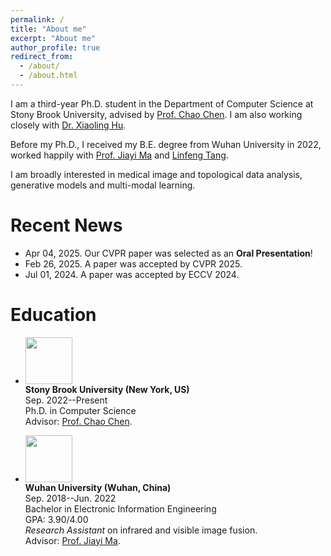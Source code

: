 ```yaml
---
permalink: /
title: "About me"
excerpt: "About me"
author_profile: true
redirect_from: 
  - /about/
  - /about.html
---
```


I am a third-year Ph.D. student in the Department of Computer Science at Stony Brook University, advised by [Prof. Chao Chen](https://chaochen.github.io/). I am also working closely with [Dr. Xiaoling Hu](https://huxiaoling.github.io/).

Before my Ph.D., I received my B.E. degree from Wuhan University in 2022, worked happily with [Prof. Jiayi Ma](https://sites.google.com/site/jiayima2013/) and [Linfeng Tang](https://github.com/Linfeng-Tang).

I am broadly interested in medical image and topological data analysis, generative models and multi-modal learning.

# Recent News
* Apr 04, 2025. Our CVPR paper was selected as an **Oral Presentation**!
* Feb 26, 2025. A paper was accepted by CVPR 2025.
* Jul 01, 2024. A paper was accepted by ECCV 2024.

# Education
* <img width="75" height="75" src="https://melon-xu.github.io/images/sbu_logo.jpg"/> <br>
<b>Stony Brook University (New York, US)</b> <br>
Sep. 2022--Present<br>
Ph.D. in Computer Science<br>
Advisor: [Prof. Chao Chen](https://scholar.google.com/citations?user=J-iIIFAAAAAJ&hl=en). <br>

* <img width="75" height="75" src="https://melon-xu.github.io/images/whu.png"/> <br>
<b>Wuhan University (Wuhan, China)</b> <br>
Sep. 2018--Jun. 2022<br>
Bachelor in Electronic Information Engineering<br>
GPA: 3.90/4.00 <br>
<i>Research Assistant</i> on infrared and visible image fusion. <br>
Advisor: [Prof. Jiayi Ma](https://sites.google.com/site/jiayima2013/). <br>
